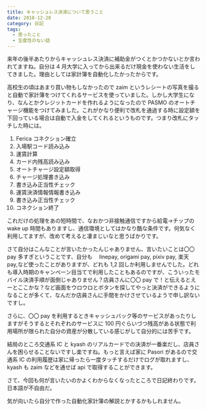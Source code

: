 ```yaml
---
title: キャッシュレス決済について思うこと
date: 2018-12-28
category: 日記
tags:
  - 思ったこと
  - 生産性のない話
---
```


来年の後半あたりからキャッシュレス決済に補助金がつくとかつかないとか言われてますね。自分は 4 月大学に入ってから出来るだけ現金を使わない生活をしてきました。理由としては家計簿を自動化したかったからです。

高校生の頃はあまり買い物もしなかったので zaim というレシートの写真を撮ると自動で家計簿をつけてくれるサービスを使っていました。しかし大学生になり、なんとかクレジットカードを作れるようになったので PASMO のオートチャージ機能をつけてみました。これがかなり便利で改札を通過する時に設定額を下回っている場合は自動で入金をしてくれるというものです。つまり改札にタッチした時には。

1. Ferica コネクション確立
1. 入場駅コード読み込み
1. 運賃計算
1. カード内残高読み込み
1. オートチャージ設定額取得
1. チャージ処理書き込み
1. 書き込み正当性チェック
1. 運賃決済情報情報書き込み
1. 書き込み正当性チェック
1. コネクション終了

これだけの処理をあの短時間で、なおかつ非接触通信ですから給電->チップの wake up 時間もありますし、通信環境としてはかなり酷な条件です。何気なく利用してますが、改めて考えると凄まじいなと思うばかりです。

さて自分はこんなことが言いたかったんじゃありません、言いたいことは〇〇 pay 多すぎということです、自分も　 linepay, origami pay, pixiv pay, 楽天 pay,など使ったことがありますが、どれも 1,2 回しか利用しませんでした。どれも導入時期のキャンペーン目当てで利用したこともあるのですが、こういったモバイル決済手順が面倒じゃありません？店員さんに〇〇 pay で！と伝えるとえーとここかな？など画面をウロウロとボタンを探してやっと決済ができるようになることが多くて、なんだか店員さんに手間をかけさせているようで申し訳ないですし。

さらに、〇〇 pay を利用するときキャッシュバック等のサービスがあったりしますがそうするとそれぞれのサービスに 100 円ぐらいづつ残高がある状態で利用場所が限られた自分の資産が分散している感じがして自分的には苦手です。

結局のところ交通系 IC と kyash のリアルカードでの決済が一番楽だし、店員さんを困らせることないですし楽ですね。もっと言えば家に Pasori があるので交通系 IC の利用履歴は家に帰ったら一度タッチするだけでログが取れますし、kyash も zaim などを通せば api で取得することができます。

さて、今回も何が言いたいのかよくわからなくなったところで日記終わりです。日本語が不自由だ。

気が向いたら自分で作った自動化家計簿の解説とかするかもしれません。
